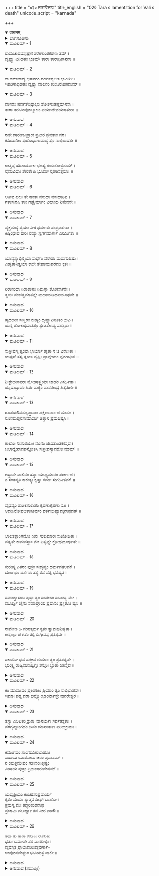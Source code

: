 +++
title = "०२० ताराविलापः"
title_english = "020 Tara s lamentation for Vali s death"
unicode_script = "kannada"

+++
<details open><summary>वाचनम्</summary>

<div class="audioEmbed"  caption="श्रीराम-हरिसीताराममूर्ति-घनपाठिभ्यां वचनम्" src="https://archive.org/download/Ramayana-recitation-Sriram-harisItArAmamUrti-Ghanapaati-v2/Kanda_4/Kanda_4_KSK-020-Thara_Vilapaha.mp3"></div>
</details>



<details><summary>ಭಾಗಸೂಚನಾ</summary>

ತಾರಾದೇವಿಯ ವಿಲಾಪ
</details>

<details open><summary>ಮೂಲಮ್ - 1</summary>

ರಾಮಚಾಪವಿಸೃಷ್ಟೇನ  ಶರೇಣಾಂತಕರೇಣ ತಮ್ ।  
ದೃಷ್ಟ್ವಾ ವಿನಿಹತಂ ಭೂಮೌ ತಾರಾ ತಾರಾಧಿಪಾನನಾ ॥
</details>

<details open><summary>ಮೂಲಮ್ - 2</summary>

ಸಾ ಸಮಾಸಾದ್ಯ ಭರ್ತಾರಂ ಪರ್ಯಷ್ವಜತ ಭಾಮಿನೀ ।  
ಇಷುಣಾಭಿಹತಂ ದೃಷ್ಟ್ವಾ ವಾಲಿನಂ ಕುಂಜರೋಪಮಮ್ ॥
</details>

<details open><summary>ಮೂಲಮ್ - 3</summary>

ವಾನರಂ ಪರ್ವತೇಂದ್ರಾಭಂ ಶೋಕಸಂತಪ್ತಮಾನಸಾ ।  
ತಾರಾ ತರುಮಿವೋನ್ಮೂಲಂ ಪರ್ಯದೇವಯತಾತುರಾ ॥
</details>

<details><summary>ಅನುವಾದ</summary>

ಚಂದ್ರಮುಖಿ ತಾರೆಯು ನೋಡಿದಳು - ತನ್ನ ಸ್ವಾಮಿ ವಾನರರಾಜ ವಾಲಿಯು ಶ್ರೀರಾಮನ ಧನುಸ್ಸಿನಿಂದ ಬಿಟ್ಟ ಪ್ರಾಣಾಂತಕಾರಿ ಬಾಣದಿಂದ ಗಾಯಗೊಂಡು ನೆಲದಲ್ಲಿ ಬಿದ್ದಿರುವನು. ಆ ಸ್ಥಿತಿಯಲ್ಲಿ ಅವನ ಬಳಿಗೆ ಹೋಗಿ ಆ ಭಾಮಿನಿಯು ಅವನ ಶರೀರವನ್ನು ಅಪ್ಪಿಕೊಂಡಳು. ತನ್ನ ಶರೀರದಿಂದ ಗಜರಾಜ ಮತ್ತು ಗಿರಿರಾಜನನ್ನು ಸೋಲಿಸುವ ಆ ವಾನರ ರಾಜನು ಬಾಣದಿಂದ ಆಹತನಾಗಿ ಬೇರುಕಿತ್ತ ಮರದಂತೆ ಧರಾಶಾಯಿಯಾದವನನ್ನು ನೋಡಿ ತಾರೆಯ ಹೃದಯ ಶೋಕದಿಂದ ಸಂತಪ್ತವಾಗಿ ಆತುರಳಾಗಿ ವಿಲಾಪಿಸತೊಡಗಿದಳು.॥1-3॥
</details>

<details open><summary>ಮೂಲಮ್ - 4</summary>

ರಣೇ ದಾರುಣವಿಕ್ರಾಂಕ ಪ್ರವೀರ ಪ್ಲವತಾಂ ವರ ।  
ಕಿಮಿದಾನೀಂ ಪುರೋಭಾಗಾಮದ್ಯ ತ್ವಂ ನಾಭಿಭಾಷಸೇ ॥
</details>

<details><summary>ಅನುವಾದ</summary>

ರಣದಲ್ಲಿ ಭಯಾನಕ ಪರಾಕ್ರಮ ಪ್ರಕಟಪಡಿಸುವ ಮಹಾವೀರ ವಾನರರಾಜಾ! ಇಂದು ಈಗ ತನ್ನ ಎದುರಿಗೆ ನನ್ನನ್ನು ನೋಡಿಯೂ ಏಕೆ ಮಾತನಾಡುವುದಿಲ್ಲ.॥4॥
</details>

<details open><summary>ಮೂಲಮ್ - 5</summary>

ಉತ್ತಿಷ್ಠ ಹರಿಶಾರ್ದೂಲ ಭಜಸ್ಯ ಶಯನೋತ್ತಮಮ್ ।  
ನೈವಂವಿಧಾಃ ಶೇರತೇ ಹಿ ಭೂಮೌ ನೃಪತಿಸತ್ತಮಾಃ ॥
</details>

<details><summary>ಅನುವಾದ</summary>

ಕಪಿಶ್ರೇಷ್ಠನೇ! ಏಳು, ಉತ್ತಮ ಶಯ್ಯೆಯನ್ನು ಆಶ್ರಯಿಸು ನಿನ್ನಂತಹ ಭೂಪಾಲನು ನೆಲದಲ್ಲಿ ಮಲಗುವುದಿಲ್ಲ.॥5॥
</details>

<details open><summary>ಮೂಲಮ್ - 6</summary>

ಅತೀವ ಖಲು ತೇ ಕಾಂತಾ ವಸುಧಾ ವಸುಧಾಧಿಪ ।  
ಗತಾಸುರಪಿ ತಾಂ ಗಾತ್ರೈರ್ಮಾಂ ವಿಹಾಯ ನಿಷೇವಸೇ ॥
</details>

<details><summary>ಅನುವಾದ</summary>

ಪೃಥಿವೀನಾಥ! ಖಂಡಿತವಾಗಿ ಈ ಪೃಥಿವಿಯು ನಿಮಗೆ ಅತ್ಯಂತ ಪ್ರಿಯವಾಗಿದೆ. ಅದಕ್ಕೆಂದೇ ನಿಷ್ಪ್ರಾಣನಾಗಿದ್ದರೂ ನೀವು ಇಂದು ನನ್ನನ್ನು ಬಿಟ್ಟು ತನ್ನ ಶರೀರದಿಂದ ಈ ವಸುಧೆಯನ್ನು ಅಪ್ಪಿಕೊಂಡು ಮಲಗಿರುವಿರಿ.॥6॥
</details>

<details open><summary>ಮೂಲಮ್ - 7</summary>

ವ್ಯಕ್ತಮದ್ಯ ತ್ವಯಾ ವೀರ ಧರ್ಮತಃ ಸಂಪ್ರವರ್ತತಾ ।  
ಕಿಷ್ಕಿಂಧೇವ ಪುರೀ ರಮ್ಯಾ ಸ್ವರ್ಗಮಾರ್ಗೇ ವಿನಿರ್ಮಿತಾ ॥
</details>

<details><summary>ಅನುವಾದ</summary>

ವೀರವರನೇ! ನೀವು ಧರ್ಮಯುಕ್ತ ಯುದ್ಧಮಾಡಿ ಸ್ವರ್ಗಮಾರ್ಗದಲ್ಲಿಯೂ ಕಿಷ್ಕಿಂಧೆಯಂತಹ ರಮಣೀಯ ಪುರಿಯನ್ನು ನಿರ್ಮಿಸಿಕೊಂಡಿರುವಿರಿ, ಈ ಮಾತು ಇಂದಿಗೆ ಸ್ಪಷ್ಟವಾಯಿತು. (ಇಲ್ಲದಿದ್ದರೆ ನೀವು ಕಿಷ್ಕಿಂಧೆಯನ್ನು ಬಿಟ್ಟು ಇಲ್ಲಿ ಏಕೆ ಮಲಗುತ್ತಿದ್ದೆ?.॥7॥
</details>

<details open><summary>ಮೂಲಮ್ - 8</summary>

ಯಾನ್ಯಸ್ಮಾಭಿಸ್ತ್ವಯಾ ಸಾರ್ಧಂ ವನೇಷು ಮಧುಗಂಧಿಷು ।  
ವಿಹೃತಾನಿತ್ವಯಾ ಕಾಲೇ ತೇಷಾಮುಪರಮಃ ಕೃತಃ ॥
</details>

<details><summary>ಅನುವಾದ</summary>

ನಿಮ್ಮೊಂದಿಗೆ ಮಧುರ ಸುಗಂಧಯುಕ್ತ ವನಗಳಲ್ಲಿ ನಾವು ಮಾಡಿದ ವಿಹಾರವೆಲ್ಲ ಈಗ ನೀವು ಎಂದೆಂದಿಗೂ ಸಮಾಪ್ತಗೊಳಿಸಿದಿರಿ.॥8॥
</details>

<details open><summary>ಮೂಲಮ್ - 9</summary>

ನಿರಾನಂದಾ ನಿರಾಶಾಹಂ ನಿಮಗ್ನಾ ಶೋಕಸಾಗರೇ ।  
ತ್ವಯಿ ಪಂಚತ್ವಮಾಪನ್ನೇ ಮಹಾಯೂಥಪಯೂಥಪೇ ॥
</details>

<details><summary>ಅನುವಾದ</summary>

ನಾಥ! ನೀವು ದೊಡ್ಡ-ದೊಡ್ಡ ಯೂಥಪತಿಗಳಿಗೂ ಒಡೆಯರಾಗಿದ್ದೀರಿ. ಇಂದು ನೀವು ಸತ್ತುಹೋಗುವುದರಿಂದ ನನ್ನ ಎಲ್ಲ ಆನಂದ ಸೂರೆಹೋಯಿತು. ನಾನು ಎಲ್ಲ ರೀತಿಯಿಂದ ನಿರಾಶಳಾಗಿ ಶೋಕ ಸಮುದ್ರದಲ್ಲಿ ಮುಳುಗಿ ರುವೆನು.॥9॥
</details>

<details open><summary>ಮೂಲಮ್ - 10</summary>

ಹೃದಯಂ ಸುಸ್ಥಿರಂ ಮಹ್ಯಂ ದೃಷ್ಟ್ವಾನಿಪತಿತಂ ಭುವಿ ।  
ಯನ್ನ ಶೋಕಾಭಿಸಂತಪ್ತಂ ಸ್ಫುಟತೇಽದ್ಯ ಸಹಸ್ರಧಾ ॥
</details>

<details><summary>ಅನುವಾದ</summary>

ನಿಶ್ಚಯವಾಗಿಯೂ ನನ್ನ ಹೃದಯ ಬಹಳ ಕಠೋರವಾಗಿದೆ, ಇಂದು ನಿಮ್ಮನ್ನು ಪೃಥಿವಿಯಲ್ಲಿ ಬಿದ್ದಿರುವುದನ್ನು ನೋಡಿಯೂ ಶೋಕದಿಂದ ಸಂತಪ್ತವಾಗಿ ಒಡೆದುಹೋಗಿಲ್ಲವಲ್ಲ! ಇದು ಸಾವಿರ ಹೋಳಾಗಿ ಹೋಗುವುದಿಲ್ಲವಲ್ಲ.॥10॥
</details>

<details open><summary>ಮೂಲಮ್ - 11</summary>

ಸುಗ್ರೀವಸ್ಯ ತ್ವಯಾ ಭಾರ್ಯಾ ಹೃತಾ ಸ ಚ ವಿವಾಸಿತಃ ।  
ಯತ್ತತ್ ತಸ್ಯ ತ್ವಯಾ ವ್ಯಷ್ಟಿಃ ಪ್ರಾಪ್ತೇಯಂ ಪ್ಲವಗಾಧಿಪ ॥
</details>

<details><summary>ಅನುವಾದ</summary>

ವಾನರರಾಜನೇ! ನೀವು ಸುಗ್ರೀವನ ಪತ್ನಿಯನ್ನು ಕಿತ್ತುಕೊಂಡು, ಅವನನ್ನು ಮನೆಯಿಂದ ಹೊರಗೆ ಹಾಕಿದಿರಿ. ಅದರ ಫಲವೇ ಹೀಗೆ ನಿಮಗೆ ಪ್ರಾಪ್ತವಾಗಿದೆ.॥11॥
</details>

<details open><summary>ಮೂಲಮ್ - 12</summary>

ನಿಃಶ್ರೇಯಸಪರಾ ಮೋಹಾತ್ತ್ವಯಾ ಚಾಹಂ ವಿಗರ್ಹಿತಾ ।  
ಯೈಷಾಬ್ರುವಂ ಹಿತಂ ವಾಕ್ಯಂ ವಾನರೇಂದ್ರ ಹಿತೈಷಿಣೀ ॥
</details>

<details><summary>ಅನುವಾದ</summary>

ವಾನರೇಂದ್ರನೇ! ನಾನು ನಿಮ್ಮ ಹಿತವನ್ನು ಬಯಸುತ್ತಿದ್ದೆ. ನಿಮ್ಮ ಶ್ರೇಯಸ್ಸಿನ ಸಾಧನೆಯಲ್ಲೇ ತೊಡಗಿದ್ದೆ; ಹೀಗಿದ್ದರೂ ನಾನು ನಿಮ್ಮಲ್ಲಿ ಹೇಳಿದ ಹಿತಕರ ಮಾತನ್ನು ಮೋಹವಶ ಒಪ್ಪಿಕೊಳ್ಳಲಿಲ್ಲ ಮತ್ತು ಬದಲಿಗೆ ನನ್ನ ನಿಂದೆಯನ್ನೇ ಮಾಡಿದಿರಿ.॥12॥
</details>

<details open><summary>ಮೂಲಮ್ - 13</summary>

ರೂಪಯೌವನದೃಪ್ತಾನಾಂ ದಕ್ಷಿಣಾನಾಂ ಚ ಮಾನದ ।  
ನೂನಮಪ್ಸರಸಾಮಾರ್ಯ ಚಿತ್ತಾನಿ ಪ್ರಮಥಿಷ್ಯಸಿ ॥
</details>

<details><summary>ಅನುವಾದ</summary>

ಇತರರಿಗೆ ಮಾನಕೊಡುವ ಆರ್ಯಪುತ್ರ! ನಿಶ್ಚಯವಾಗಿ ನೀವು ಸ್ವರ್ಗಕ್ಕೆ ಹೋಗಿ ರೂಪ-ಯೌವನದ ಅಭಿಮಾನದಿಂದ ಮತ್ತರಾದ, ಕೇಳಿಕಲೆಯಲ್ಲಿ ನಿಪುಣರಾದ ಅಪ್ಸರೆಯರ ಮನಸ್ಸನ್ನು ತನ್ನ ದಿವ್ಯಸೌಂದರ್ಯದಿಂದ ಕದಡಿಬಿಡುವಿರಿ.॥13॥
</details>

<details open><summary>ಮೂಲಮ್ - 14</summary>

ಕಾಲೋ ನಿಃಸಂಶಯೋ ನೂನಂ ಜೀವಿತಾಂತಕರಸ್ತವ ।  
ಬಲಾದ್ಯೇನಾವಪನ್ನೋಽಸಿ ಸುಗ್ರೀವಸ್ಯಾವಶೋ ವಶಮ್ ॥
</details>

<details><summary>ಅನುವಾದ</summary>

ಖಂಡಿತವಾಗಿ ಇಂದು ನಿಮ್ಮ ಜೀವನವನ್ನು ಅಂತ್ಯಗೊಳಿಸುವ ಸಂಶಯರಹಿತ ಕಾಲನು ಇಲ್ಲಿಗೆ ಬಂದಿದ್ದನು, ಅವನು ಯಾರ ವಶನಾಗದಿರುವ ನಿಮ್ಮನ್ನು ಬಲವಂತವಾಗಿ ಸುಗ್ರೀವನ ವಶದಲ್ಲಿ ಹಾಕಿಬಿಟ್ಟಿರುವೆನು.॥14॥
</details>

<details open><summary>ಮೂಲಮ್ - 15</summary>

ಅಸ್ಥಾನೇ ವಾಲಿನಂ ಹತ್ವಾ ಯುಧ್ಯಮಾನಂ ಪರೇಣ ಚ ।  
ನ ಸಂತಪ್ಯತಿ ಕಾಕುತ್ಸ್ಥಃ ಕೃತ್ವಾ ಕರ್ಮ ಸುಗರ್ಹಿತಮ್ ॥
</details>

<details><summary>ಅನುವಾದ</summary>

(ಈಗ ಶ್ರೀರಾಮನು ಕೇಳುವಂತೆ ಹೇಳಿದಳು-) ಕಕುತ್ಸ್ಥ ಕುಲದಲ್ಲಿ ಅವತರಿಸಿದ ಶ್ರೀರಾಮಚಂದ್ರನು ಬೇರೆಯವರೊಂದಿಗೆ ಯುದ್ಧ ಮಾಡುತ್ತಿರುವ ವಾಲಿಯನ್ನು ಕೊಂದು ಅತ್ಯಂತ ನಿಂದಿತ ಕರ್ಮಮಾಡಿದನು. ಈ ಕುತ್ಸಿತ ಕರ್ಮಮಾಡಿಯೂ ಸಂತಪ್ತನಾಗದಿರುವುದು ಸರ್ವಥಾ ಅನುಚಿತವಾಗಿದೆ.॥15॥
</details>

<details open><summary>ಮೂಲಮ್ - 16</summary>

ವೈಧವ್ಯಂ ಶೋಕಸಂತಾಪಂ ಕೃಪಣಾಕೃಪಣಾ ಸತೀ ।  
ಅದುಃಖೋಪಚಿತಾಪೂರ್ವಂ ವರ್ತಯಿಷ್ಯಾಮ್ಯನಾಥವತ್ ॥
</details>

<details><summary>ಅನುವಾದ</summary>

(ಮತ್ತೆ ವಾಲಿಯಲ್ಲಿ ಹೇಳಿದಳು) ನಾನು ಎಂದೂ ದೈನ್ಯ ಪೂರ್ಣ ಜೀವನ ನಡೆಸಿಲ್ಲ. ಇಂತಹ ಮಹಾದುಃಖವನ್ನು ಎದುರಿಸಲಿಲ್ಲ; ಆದರೆ ಇಂದು ನೀವಿಲ್ಲದೆ ನಾನು ದೀನಳಾಗಿದ್ದೇನೆ. ಈಗ ನನಗೆ ಅನಾಥಳಂತೆ ಶೋಕ ಸಂತಾಪಪೂರ್ಣ ವೈಧವ್ಯ ಜೀವನ ಕಳೆಯಬೇಕಾಗುವುದು.॥16॥
</details>

<details open><summary>ಮೂಲಮ್ - 17</summary>

ಲಾಲಿತಶ್ಚಾಂಗದೋ ವೀರಃ ಸುಕುಮಾರಃ ಸುಖೋಚಿತಃ ।  
ವತ್ಸ್ಯತೇ ಕಾಮವಸ್ಥಾಂ ಮೇ ಪಿತೃವ್ಯೇ ಕ್ರೋಧಮೂರ್ಛಿತೇ ॥
</details>

<details><summary>ಅನುವಾದ</summary>

ನಾಥ! ಸುಖಭೋಗಿಸಲು ಯೋಗ್ಯನಾದ, ಸುಕುಮಾರ ನಿಮ್ಮ ವೀರಪುತ್ರ ಅಂಗದನನ್ನು ನೀವು ಬಹಳ ಮುದ್ದಿನಿಂದ ಬೆಳೆಸಿದ್ದೀರಿ. ಈಗ ಕ್ರೋಧದಿಂದ ಹುಚ್ಚಾದ ಚಿಕ್ಕಪ್ಪನ ವಶದಲ್ಲಿ ಮಗನ ಸ್ಥಿತಿ ಏನಾಗುವುದು.॥17॥
</details>

<details open><summary>ಮೂಲಮ್ - 18</summary>

ಕುರುಷ್ಯ ಪಿತರಂ ಪುತ್ರಂ ಸುದೃಷ್ಟಂ ಧರ್ಮವತ್ಸಲಮ್ ।  
ದುರ್ಲಭಂ ದರ್ಶನಂ ತಸ್ಯ ತವ ವತ್ಸ ಭವಿಷ್ಯತಿ ॥
</details>

<details><summary>ಅನುವಾದ</summary>

ಮಗು ಅಂಗದ! ಧರ್ಮಪ್ರೇಮಿ ನಿನ್ನ ತಂದೆಯನ್ನು ಈಗ ಚೆನ್ನಾಗಿ ನೋಡಿಕೋ. ಇನ್ನು ನಿನಗೆ ಅವರ ದರ್ಶನ ದುರ್ಲಭವಾಗಬಹುದು.॥18॥
</details>

<details open><summary>ಮೂಲಮ್ - 19</summary>

ಸಮಾಶ್ವಾಸಯ ಪುತ್ರಂ ತ್ವಂ ಸಂದೇಶಂ ಸಂದಿಶಸ್ವ ಮೇ ।  
ಮೂರ್ಧ್ನಿ ಚೈನಂ ಸಮಾಘ್ರಾಯ ಪ್ರವಾಸಂ ಪ್ರಸ್ಥಿತೋ ಹ್ಯಸಿ ॥
</details>

<details><summary>ಅನುವಾದ</summary>

ಪ್ರಾಣನಾಥ! ನೀವು ಪರಲೋಕಕ್ಕೆ ಹೋಗುತ್ತಿರುವಿರಿ. ತನ್ನ ಮಗನ ಮಸ್ತಕವನ್ನು ಆಘ್ರಾಣಿಸಿ ಅವನಲ್ಲಿ ಧೈರ್ಯ ತುಂಬಿರಿ ಹಾಗೂ ನನಗೂ ಏನಾದರೂ ಸಂದೇಶ ತಿಳಿಸಿರಿ.॥19॥
</details>

<details open><summary>ಮೂಲಮ್ - 20</summary>

ರಾಮೇಣ ಹಿ ಮಹತ್ಕರ್ಮ ಕೃತಂ ತ್ವಾಮಭಿನಿಘ್ನತಾ ।  
ಆನೃಣ್ಯಂ ಚ ಗತಂ ತಸ್ಯ ಸುಗ್ರೀವಸ್ಯ ಪ್ರತಿಶ್ರವೇ ॥
</details>

<details><summary>ಅನುವಾದ</summary>

ಶ್ರೀರಾಮನು ನಿಮ್ಮನ್ನು ಕೊಂದು ಬಹಳ ದೊಡ್ಡ ಕಾರ್ಯಮಾಡಿದನು. ಅವನು ಸುಗ್ರೀವನ ಬಳಿ ಮಾಡಿದ್ದ ಪ್ರತಿಜ್ಞೆಯ ಋಣವನ್ನು ತೀರಿಸಿದನು.॥20॥
</details>

<details open><summary>ಮೂಲಮ್ - 21</summary>

ಸಕಾಮೋ ಭವ ಸುಗ್ರೀವ ರುಮಾಂ ತ್ವಂ ಪ್ರತಿಪತ್ಸ್ಯಸೇ ।  
ಭುಂಕ್ಷ್ವ ರಾಜ್ಯಮನುದ್ವಿಗ್ನಃ ಶಸ್ತೋ ಭ್ರಾತಾ ರಿಪುಸ್ತವ ॥
</details>

<details><summary>ಅನುವಾದ</summary>

(ಈಗ ಸುಗ್ರೀವ ಕೇಳುವಂತೆ ಹೇಳಿದಳು-) ಸುಗ್ರೀವ! ನಿನ್ನ ಮನೋರಥವು ಸಫಲವಾಗಲಿ. ನೀನು ಶತ್ರುವೆಂದು ತಿಳಿದ ನಿನ್ನ ಅಣ್ಣನು ಹತನಾದನು. ಇನ್ನು ನಿಷ್ಕಂಟಕ ರಾಜ್ಯವನ್ನು ಭೋಗಿಸು. ರುಮೆಯನ್ನು ಪಡೆದುಕೋ.॥21॥
</details>

<details open><summary>ಮೂಲಮ್ - 22</summary>

ಕಿಂ ಮಾಮೇವಂ ಪ್ರಲಪತೀಂ ಪ್ರಿಯಾಂ ತ್ವಂ ನಾಭಿಭಾಷಸೇ ।  
ಇಮಾಃ ಪಶ್ಯ ವರಾ ಬಹ್ವ್ಯೋಭಾರ್ಯಾಸ್ತೇ ವಾನರೇಶ್ವರ ॥
</details>

<details><summary>ಅನುವಾದ</summary>

(ಮತ್ತೆ ವಾಲಿಯಲ್ಲಿ ಹೇಳಿದಳು) ವಾನರೇಶ್ವರ! ನಿಮ್ಮ ಪ್ರಿಯಪತ್ನಿಯಾದ ನಾನು ಈ ರೀತಿ ಅಳುತ್ತಾ ಮರುಗುತ್ತಿರುವೆನು; ಹೀಗಿದ್ದರೂ ನೀವು ನನ್ನೊಂದಿಗೆ ಏಕೆ ಮಾನಾಡುವುದಿಲ್ಲ? ನೋಡಿ, ನಿಮ್ಮ ಸುಂದರಿಯರಾದ ಅನೇಕ ಭಾರ್ಯೆಯರು ಇಲ್ಲಿ ಇರುವರು.॥22॥
</details>

<details open><summary>ಮೂಲಮ್ - 23</summary>

ತಸ್ಯಾ ವಿಲಪಿತಂ ಶ್ರುತ್ವಾ ವಾನರ್ಯಃ ಸರ್ವತಶ್ಚತಾಃ ।  
ಪರಗೃಹ್ಯಾಂಗದಂ ದೀನಂ ದುಃಖಾರ್ತಾಃ ಪರಿಚುಕ್ರುಶುಃ ॥
</details>

<details><summary>ಅನುವಾದ</summary>

ತಾರೆಯ ವಿಲಾಪ ಕೇಳಿ ಇತರ ವಾನರ ಪತ್ನಿಯರೂ ಅಂಗದನನ್ನು ಸುತ್ತುಗಟ್ಟಿ ದೀನರಾಗಿ, ದುಃಖದಿಂದ ವ್ಯಾಕುಲರಾಗಿ ಜೋರಾಗಿ ಅಳ ತೊಡಗಿದರು.॥23॥
</details>

<details open><summary>ಮೂಲಮ್ - 24</summary>

ಕಿಮಂಗದಂ ಸಾಂಗದವೀರಬಾಹೋ  
ವಿಹಾಯ ಯಾತೋಽಸಿ ಚಿರಂ ಪ್ರವಾಸಮ್ ।  
ನ ಯುಕ್ತಮೇವಂ ಗುಣಸಂನಿಕೃಷ್ಟಂ  
ವಿಹಾಯ ಪುತ್ರಂ ಪ್ರಿಯಚಾರುವೇಷಮ್ ॥
</details>

<details><summary>ಅನುವಾದ</summary>

(ಅನಂತರ ತಾರೆಯು ಪುನಃ ಹೇಳಿದಳು) ತೋಳ್ಬಂದಿಗಳಿಂದ ವಿಭೂಷಿತ ವೀರ ಭುಜಗಳುಳ್ಳ ವಾನರರಾಜನೇ! ನೀವು ಅಂಗದನನ್ನು ಬಿಟ್ಟು ದೀರ್ಘಕಾಲಕ್ಕಾಗಿ ಬೇರೆ ದೇಶಕ್ಕೆ ಏಕೆ ಹೋಗುತ್ತಿರುವಿರಿ? ಅವನು ಗುಣಗಳಲ್ಲಿ ನಿಮ್ಮ ಸಮೀಪವಿದ್ದಾನೆ-ಅವನು ನಿಮ್ಮಂತೆ ಗುಣವಂತನಾಗಿದ್ದಾನೆ. ಪ್ರಿಯ ಹಾಗೂ ಮನೋಹರ ವೇಷವುಳ್ಳ ಪ್ರಿಯಪುತ್ರನನ್ನು ತ್ಯಜಿಸಿ ಈ ಪ್ರಕಾರ ಹೊರಟು ಹೋಗುವುದು ನಿಮಗೆ ಎಂದಿಗೂ ಉಚಿತವಲ್ಲ.॥24॥
</details>

<details open><summary>ಮೂಲಮ್ - 25</summary>

ಯದ್ಯಪ್ರಿಯಂ ಕಿಂಚಿದಸಂಪ್ರಧಾರ್ಯ  
ಕೃತಂ ಮಯಾ ಸ್ಯಾತ್ತವ ದೀರ್ಘಬಾಹೋ ।  
ಕ್ಷಮಸ್ವ ಮೇ ತದ್ಧರಿವಂಶನಾಥ  
ವ್ರಜಾಮಿ ಮೂರ್ಧ್ನಾ ತವ ವೀರ ಪಾದೌ ॥
</details>

<details><summary>ಅನುವಾದ</summary>

ಮಹಾಬಾಹೋ! ಅರಿಯದೆ ನಾನು ನಿಮಗೆ ಏನಾದರೂ ಅಪರಾಧ ಮಾಡಿದ್ದರೆ ಅದನ್ನು ನೀವು ಕ್ಷಮಿಸಿರಿ. ವಾನರವಂಶದ ಸ್ವಾಮೀ! ವೀರ ಆರ್ಯಪುತ್ರ! ನಾನು ನಿಮ್ಮ ಚರಣಗಳಲ್ಲಿ ತಲೆಯನ್ನಿಟ್ಟು ಹೀಗೆ ಪ್ರಾರ್ಥಿಸುತ್ತಿದ್ದೇನೆ.॥25॥
</details>

<details open><summary>ಮೂಲಮ್ - 26</summary>

ತಥಾ ತು ತಾರಾ ಕರುಣಂ ರುದಂತೀ  
ಭರ್ತುಃಸಮೀಪೇ ಸಹ ವಾನರೀಭಿಃ ।  
ವ್ಯವಸ್ಯತ ಪ್ರಾಯಮನಿಂದ್ಯವರ್ಣಾ-  
ಉಪೋಪವೇಷ್ಟುಂ ಭುವಿಯತ್ರ ವಾಲೀ ॥
</details>

<details><summary>ಅನುವಾದ</summary>

ಈ ಪ್ರಕಾರ ಇತರ ವಾನರ ಪತ್ನಿಯರೊಂದಿಗೆ ಪತಿಯ ಬಳಿಯಲ್ಲಿ ಕರುಣಕ್ರಂಧನ ಮಾಡುತ್ತಿರುವ ಅನಿಂದ್ಯ ಸುಂದರೀ ತಾರೆಯು ವಾಲಿಯು ಪೃಥಿವಿಯಲ್ಲಿ ಬಿದ್ದಲ್ಲಿಯೇ ಬಳಿಯಲ್ಲಿ ಕುಳಿತು ಆಮರಣ ಉಪವಾಸಮಾಡಲು ನಿಶ್ಚಯಿಸಿದಳು.॥26॥
</details>

<details><summary>ಅನುವಾದ (ಸಮಾಪ್ತಿಃ)</summary>

ಶ್ರೀ ವಾಲ್ಮೀಕಿವಿರಚಿತ ಆರ್ಷರಾಮಾಯಣ ಆದಿಕಾವ್ಯದ ಕಿಷ್ಕಿಂಧಾಕಾಂಡದ ಇಪ್ಪತ್ತನೆಯ ಸರ್ಗ ಸಂಪೂರ್ಣವಾಯಿತು. ॥ 20 ॥
</details>
